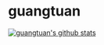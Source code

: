 # guangtuan


[![guangtuan's github stats](https://github-readme-stats.vercel.app/api?username=guangtuan)](https://github.com/anuraghazra/github-readme-stats)
